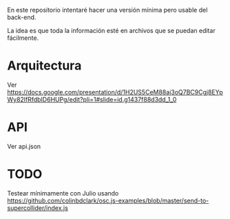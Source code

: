 En este repositorio intentaré hacer una versión mínima pero usable del back-end.

La idea es que toda la información esté en archivos que se puedan editar fácilmente.

# Arquitectura

Ver https://docs.google.com/presentation/d/1H2US5CeM88aj3oQ7BC9Cgj8EYpWy82lfRfdbID6HUPg/edit?pli=1#slide=id.g1437f88d3dd_1_0

# API

Ver api.json

# TODO
Testear mínimamente con Julio usando
https://github.com/colinbdclark/osc.js-examples/blob/master/send-to-supercollider/index.js